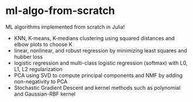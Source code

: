 # ml-algo-from-scratch

ML algorithms implemented from scratch in Julia!

- KNN, K-means, K-medians clustering using squared distances and elbow plots to choose K
- linear, nonlinear, and robust regression by minimizing least squares and hubber loss
- logistic regression and multi-class logistic regression (softmax) with L0, L1, L2 regularization
- PCA using SVD to compute principal components and NMF by adding non-negativity to PCA
- Stochastic Gradient Descent and kernel methods such as polynomial and Gaussian-RBF kernel